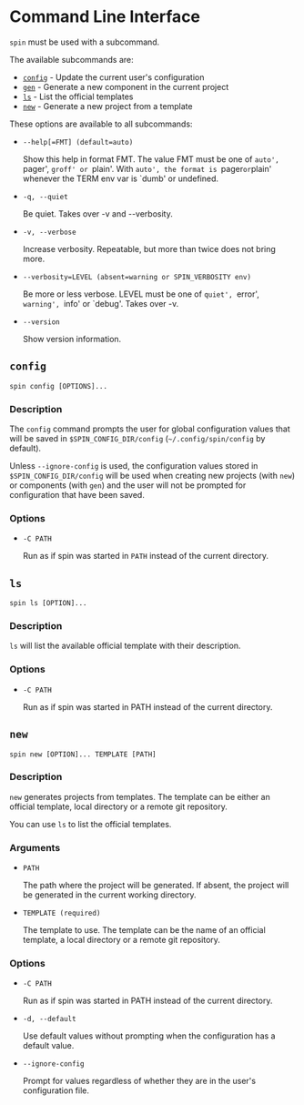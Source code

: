 # Command Line Interface

`spin` must be used with a subcommand.

The available subcommands are:

- [`config`](#config) - Update the current user's configuration
- [`gen`](#gen) - Generate a new component in the current project
- [`ls`](#ls) - List the official templates
- [`new`](#new) - Generate a new project from a template

These options are available to all subcommands:

- `--help[=FMT] (default=auto)`

    Show this help in format FMT. The value FMT must be one of `auto',
    `pager', `groff' or `plain'. With `auto', the format is `pager` or
    `plain' whenever the TERM env var is `dumb' or undefined.
    
- `-q, --quiet`

    Be quiet. Takes over -v and --verbosity.

- `-v, --verbose`

    Increase verbosity. Repeatable, but more than twice does not bring
    more.

- `--verbosity=LEVEL (absent=warning or SPIN_VERBOSITY env)`

    Be more or less verbose. LEVEL must be one of `quiet', `error',
    `warning', `info' or `debug'. Takes over -v.

- `--version`

    Show version information.

## `config`

```
spin config [OPTIONS]...
```

### Description

The `config` command prompts the user for global configuration values
that will be saved in `$SPIN_CONFIG_DIR/config`
(`~/.config/spin/config` by default).

Unless `--ignore-config` is used, the configuration values stored in
`$SPIN_CONFIG_DIR/config` will be used when creating new projects (with
`new`) or components (with `gen`) and the user will not be
prompted for configuration that have been saved.

### Options

- `-C PATH`

    Run as if spin was started in `PATH` instead of the current directory.

## `ls`

```
spin ls [OPTION]...
```

### Description

`ls` will list the available official template with their description.

### Options

- `-C PATH`

    Run as if spin was started in PATH instead of the current
    directory.

## `new`

```
spin new [OPTION]... TEMPLATE [PATH]
```

### Description

`new` generates projects from templates. The template can be either an official template, local directory or a remote git repository.

You can use `ls` to list the official templates.

### Arguments

- `PATH`

    The path where the project will be generated. If absent, the
    project will be generated in the current working directory.

- `TEMPLATE (required)`

    The template to use. The template can be the name of an official
    template, a local directory or a remote git repository.

### Options

- `-C PATH`

    Run as if spin was started in PATH instead of the current
    directory.

- `-d, --default`

    Use default values without prompting when the configuration has a
    default value.

- `--ignore-config`

    Prompt for values regardless of whether they are in the user's
    configuration file.
